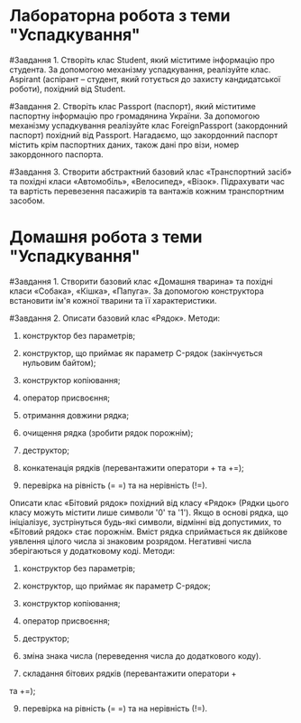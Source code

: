 # Лабораторна робота з теми "Успадкування"

#Завдання 1.
Створіть клас Student, який міститиме інформацію про студента. За допомогою механізму успадкування, реалізуйте клас. Aspirant (аспірант – студент, який готується до захисту кандидатської роботи), похідний від Student.

#Завдання 2.
Створіть клас Passport (паспорт), який міститиме паспортну інформацію про громадянина України.
За допомогою механізму успадкування реалізуйте клас ForeignPassport (закордонний паспорт) похідний від Passport.
Нагадаємо, що закордонний паспорт містить крім паспортних даних, також дані про візи, номер закордонного паспорта.

#Завдання 3.
Створити абстрактний базовий клас «Транспортний засіб»
та похідні класи «Автомобіль», «Велосипед», «Візок». Підрахувати час та вартість перевезення пасажирів та вантажів
кожним транспортним засобом.


# Домашня робота з теми "Успадкування"

#Завдання 1.
Створити базовий клас «Домашня тварина» та похідні класи «Собака», «Кішка», «Папуга». За допомогою конструктора встановити ім'я кожної тварини та її характеристики.

#Завдання 2.
Описати базовий клас «Рядок».
Методи:

1) конструктор без параметрів;

2) конструктор, що приймає як параметр C-рядок (закінчується нульовим байтом);

3) конструктор копіювання;

4) оператор присвоєння;

5) отримання довжини рядка;

6) очищення рядка (зробити рядок порожнім);

7) деструктор;

8) конкатенація рядків (перевантажити оператори + та +=);

9) перевірка на рівність (= =) та на нерівність (!=).

Описати клас «Бітовий рядок» похідний від класу «Рядок» (Рядки цього класу можуть містити лише символи '0' та '1'). Якщо в основі рядка, що ініціалізує,
зустрінуться будь-які символи, відмінні від допустимих, то «Бітовий рядок» стає порожнім. Вміст рядка сприймається як двійкове уявлення цілого числа зі знаковим розрядом. Негативні числа зберігаються у додатковому коді.
Методи:

1) конструктор без параметрів;

2) конструктор, що приймає як параметр C-рядок;

3) конструктор копіювання;

4) оператор присвоєння;

4) деструктор;

5) зміна знака числа (переведення числа до додаткового коду).

8) складання бітових рядків (перевантажити оператори +

та +=);

9) перевірка на рівність (= =) та на нерівність (!=).
